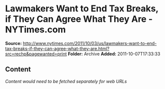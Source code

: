 # Lawmakers Want to End Tax Breaks, if They Can Agree What They Are - NYTimes.com

**Source:** http://www.nytimes.com/2011/10/03/us/lawmakers-want-to-end-tax-breaks-if-they-can-agree-what-they-are.html?src=rechp&pagewanted=print
**Folder:** Archive
**Added:** 2011-10-07T17:33:33




## Content
*Content would need to be fetched separately for web URLs*
